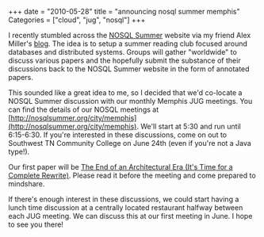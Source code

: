+++
date = "2010-05-28"
title = "announcing nosql summer memphis"
Categories = ["cloud", "jug", "nosql"]
+++

I recently stumbled across the [NOSQL Summer](http://nosqlsummer.org/) website via my friend Alex Miller's [blog](http://tech.puredanger.com/2010/05/25/nosql-summer-st-louis/). The idea is to setup a summer reading club focused around databases and distributed systems. Groups will gather "worldwide" to discuss various papers and the hopefully submit the substance of their discussions back to the NOSQL Summer website in the form of annotated papers.

This sounded like a great idea to me, so I decided that we'd co-locate a NOSQL Summer discussion with our monthly Memphis JUG meetings. You can find the details of our NOSQL meetings at [http://nosqlsummer.org/city/memphis](http://nosqlsummer.org/city/memphis). We'll start at 5:30 and run until 6:15-6:30. If you're interested in these discussions, come on out to Southwest TN Community College on June 24th (even if you're not a Java type!).

Our first paper will be [The End of an Architectural Era (It's Time for a Complete Rewrite)](http://nosqlsummer.org/paper/end-of-architectural-era). Please read it before the meeting and come prepared to mindshare.

If there's enough interest in these discussions, we could start having a lunch time discussion at a centrally located restaurant halfway between each JUG meeting. We can discuss this at our first meeting in June. I hope to see you there!
